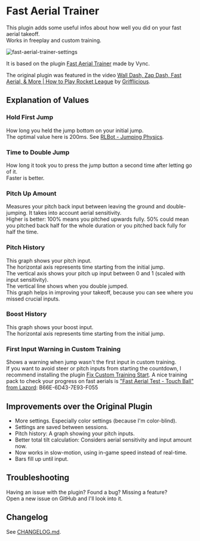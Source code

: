# Fast Aerial Trainer

This plugin adds some useful infos about how well you did on your fast aerial takeoff.  
Works in freeplay and custom training.

![fast-aerial-trainer-settings](https://github.com/user-attachments/assets/845e34a1-372f-4118-8d46-f0de880921c1)

It is based on the plugin [Fast Aerial Trainer](https://bakkesplugins.com/plugins/view/406) made by Vync.

The original plugin was featured in the video [Wall Dash, Zap Dash, Fast Aerial, & More | How to Play Rocket League](https://www.youtube.com/watch?v=zbW7jIav2e8&t=728s) by [Grifflicious](https://www.youtube.com/@Grifflicious).

## Explanation of Values

### Hold First Jump

How long you held the jump bottom on your initial jump.  
The optimal value here is 200ms. See [RLBot - Jumping Physics](https://github.com/RLBot/RLBot/wiki/Jumping-Physics).

### Time to Double Jump

How long it took you to press the jump button a second time after letting go of it.  
Faster is better.

### Pitch Up Amount

Measures your pitch back input between leaving the ground and double-jumping. It takes into account aerial sensitivity.  
Higher is better: 100% means you pitched upwards fully. 50% could mean you pitched back half for the whole duration or you pitched back fully for half the time.

### Pitch History

This graph shows your pitch input.  
The horizontal axis represents time starting from the initial jump.  
The vertical axis shows your pitch up input between 0 and 1 (scaled with input sensitivity).  
The vertical line shows when you double jumped.  
This graph helps in improving your takeoff, because you can see where you missed crucial inputs.

### Boost History

This graph shows your boost input.  
The horizontal axis represents time starting from the initial jump.

### First Input Warning in Custom Training

Shows a warning when jump wasn't the first input in custom training.  
If you want to avoid steer or pitch inputs from starting the countdown, I recommend installing the plugin [Fix Custom Training Start](https://bakkesplugins.com/plugins/view/311).
A nice training pack to check your progress on fast aerials is ["Fast Aerial Test - Touch Ball" from Lazord](https://prejump.com/training-packs/B66E-6D43-7E93-F055): B66E-6D43-7E93-F055

## Improvements over the Original Plugin

- More settings. Especially color settings (because I'm color-blind).
- Settings are saved between sessions.
- Pitch history: A graph showing your pitch inputs.
- Better total tilt calculation: Considers aerial sensitivity and input amount now.
- Now works in slow-motion, using in-game speed instead of real-time.
- Bars fill up until input.

## Troubleshooting

Having an issue with the plugin? Found a bug? Missing a feature?  
Open a new issue on GitHub and I'll look into it.

## Changelog

See [CHANGELOG.md](./CHANGELOG.md).
